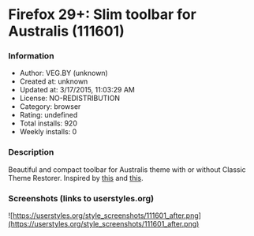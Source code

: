 # Firefox 29+: Slim toolbar for Australis (111601)

### Information
- Author: VEG.BY (unknown)
- Created at: unknown
- Updated at: 3/17/2015, 11:03:29 AM
- License: NO-REDISTRIBUTION
- Category: browser
- Rating: undefined
- Total installs: 920
- Weekly installs: 0


### Description
Beautiful and compact toolbar for Australis theme with or without Classic Theme Restorer. Inspired by <a href="https://userstyles.org/styles/100548/firefox-small-icons">this</a> and <a href="https://userstyles.org/styles/96122/australis-slim-toolbar">this</a>.


### Screenshots (links to userstyles.org)
![https://userstyles.org/style_screenshots/111601_after.png](https://userstyles.org/style_screenshots/111601_after.png)



